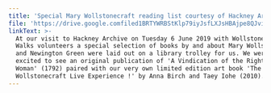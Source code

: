 ```yaml
---
title: 'Special Mary Wollstonecraft reading list courtesy of Hackney Archive '
file: 'https://drive.google.comfiled1BRTYWRBStKlp79iyJsfLXJsHBAjpe8QJview'
linkText: >-
  At our visit to Hackney Archive on Tuesday 6 June 2019 with Wollstonecraft
  Walks volunteers a special selection of books by and about Mary Wollstonecraft
  and Newington Green were laid out on a library trolley for us. We were very
  excited to see an original publication of 'A Vindication of the Rights of
  Woman' (1792) paired with our very own limited edition art book 'The
  Wollstonecraft Live Experience !' by Anna Birch and Taey Iohe (2010).
---
```


